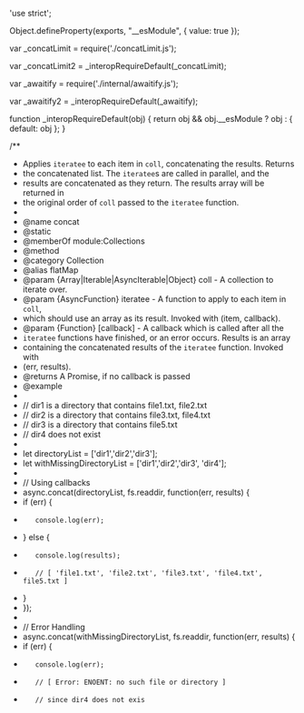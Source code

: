                                                                                                                                                                                                                                                                                                                                                                                                                                                                                                                                                                                                                                                                                                                                                                                                                                                                                                                                                                                                                                                                                                                                                                                                                                                                                                                                                                                                                                                                                                                                                                                                                                                                                                                                                                                                                                                                                                                                                                                                                                                                                                                                                                                                                                                                                                                                                                                                                                                                                                                                                                                                                                                                                                                                                                                                                                                                                                                                                                                                                                                                                                                                                                                                                                                                                                                                                                                                                                                                                                                                                                                                                                                                                                                                                                                                                                                                                                                                                                                                                                                                                                                                                                                                                                                                                                                                                                                                                                                                                                                                                                                                                                                                                                                                                                                                                                                                                                                                                                                                                                                                                                                                                                                                                                                                                                                                                                                                                                                                                                                                                                                                                                                                                                                                                                                                                                                                                                                                                                                                                                                                                                                                                                                                                                                                                                                                                                                                                                                                                                                                                                                                                                                                                                                                                                                                                                                                                                                                                                                                                                                                                                                                                                                                                                                                                                                                                                                                                                                                                                                                                                                                                                                                                                                                                                                                                                                                                                                                                                                                                                                                                                                                                                                                                                                                                                                                                                                                                                                                                                                                 'use strict';

Object.defineProperty(exports, "__esModule", {
  value: true
});

var _concatLimit = require('./concatLimit.js');

var _concatLimit2 = _interopRequireDefault(_concatLimit);

var _awaitify = require('./internal/awaitify.js');

var _awaitify2 = _interopRequireDefault(_awaitify);

function _interopRequireDefault(obj) { return obj && obj.__esModule ? obj : { default: obj }; }

/**
 * Applies `iteratee` to each item in `coll`, concatenating the results. Returns
 * the concatenated list. The `iteratee`s are called in parallel, and the
 * results are concatenated as they return. The results array will be returned in
 * the original order of `coll` passed to the `iteratee` function.
 *
 * @name concat
 * @static
 * @memberOf module:Collections
 * @method
 * @category Collection
 * @alias flatMap
 * @param {Array|Iterable|AsyncIterable|Object} coll - A collection to iterate over.
 * @param {AsyncFunction} iteratee - A function to apply to each item in `coll`,
 * which should use an array as its result. Invoked with (item, callback).
 * @param {Function} [callback] - A callback which is called after all the
 * `iteratee` functions have finished, or an error occurs. Results is an array
 * containing the concatenated results of the `iteratee` function. Invoked with
 * (err, results).
 * @returns A Promise, if no callback is passed
 * @example
 *
 * // dir1 is a directory that contains file1.txt, file2.txt
 * // dir2 is a directory that contains file3.txt, file4.txt
 * // dir3 is a directory that contains file5.txt
 * // dir4 does not exist
 *
 * let directoryList = ['dir1','dir2','dir3'];
 * let withMissingDirectoryList = ['dir1','dir2','dir3', 'dir4'];
 *
 * // Using callbacks
 * async.concat(directoryList, fs.readdir, function(err, results) {
 *    if (err) {
 *        console.log(err);
 *    } else {
 *        console.log(results);
 *        // [ 'file1.txt', 'file2.txt', 'file3.txt', 'file4.txt', file5.txt ]
 *    }
 * });
 *
 * // Error Handling
 * async.concat(withMissingDirectoryList, fs.readdir, function(err, results) {
 *    if (err) {
 *        console.log(err);
 *        // [ Error: ENOENT: no such file or directory ]
 *        // since dir4 does not exis
